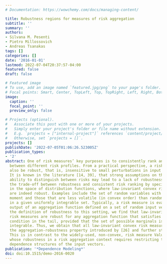 ```yaml
---
# Documentation: https://wowchemy.com/docs/managing-content/

title: Robustness regions for measures of risk aggregation
subtitle: ''
summary: ''
authors:
- Silvana M. Pesenti
- Pietro Millossovich
- Andreas Tsanakas
tags: []
categories: []
date: '2016-01-01'
lastmod: 2022-07-04T20:37:57-04:00
featured: false
draft: false

# Featured image
# To use, add an image named `featured.jpg/png` to your page's folder.
# Focal points: Smart, Center, TopLeft, Top, TopRight, Left, Right, BottomLeft, Bottom, BottomRight.
image:
  caption: ''
  focal_point: ''
  preview_only: false

# Projects (optional).
#   Associate this post with one or more of your projects.
#   Simply enter your project's folder or file name without extension.
#   E.g. `projects = ["internal-project"]` references `content/project/deep-learning/index.md`.
#   Otherwise, set `projects = []`.
projects: []
publishDate: '2022-07-05T01:06:26.523005Z'
publication_types:
- '2'
abstract: One of risk measures’ key purposes is to consistently rank and distinguish
  between different risk profiles. From a practical perspective, a risk measure should
  also be robust, that is, insensitive to small perturbations in input assumptions.
  It is known in the literature [14, 39], that strong assumptions on the risk measure’s
  ability to distinguish between risks may lead to a lack of robustness. We address
  the trade-off between robustness and consistent risk ranking by specifying the regions
  in the space of distribution functions, where law-invariant convex risk measures
  are indeed robust. Examples include the set of random variables with bounded second
  moment and those that are less volatile (in convex order) than random variables
  in a given uniformly integrable set. Typically, a risk measure is evaluated on the
  output of an aggregation function defined on a set of random input vectors. Extending
  the definition of robustness to this setting, we find that law-invariant convex
  risk measures are robust for any aggregation function that satisfies a linear growth
  condition in the tail, provided that the set of possible marginals is uniformly
  integrable. Thus, we obtain that all law-invariant convex risk measures possess
  the aggregation-robustness property introduced by [26] and further studied by [40].
  This is in contrast to the widely-used, non-convex, risk measure Value-at-Risk,
  whose robustness in a risk aggregation context requires restricting the possible
  dependence structures of the input vectors.
publication: '*Dependence Modeling*'
doi: doi:10.1515/demo-2016-0020
---
```


